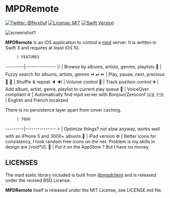 MPDRemote
==============

[![Twitter: @Nyx0uf](https://img.shields.io/badge/contact-@Nyx0uf-blue.svg?style=flat)](https://twitter.com/Nyx0uf) [![License: MIT](https://img.shields.io/badge/license-MIT-blue.svg?style=flat)](https://github.com/Nyx0uf/MPDRemote/blob/master/LICENSE.md) [![Swift Version](https://img.shields.io/badge/Swift-3.0-orange.svg)]()

![screenshot1](https://mpdremote.whine.fr/img/demo-screen-2.gif)

**MPDRemote** is an iOS application to control a [mpd](http://www.musicpd.org/) server. It is written in Swift 3 and requires at least iOS 10.


         | FEATURES
---------|---------------
🗄 | Browse by albums, artists, genres, playlists
🔎 | Fuzzy search for albums, artists, genres
⏪ ⏯ ⏩ | Play, pause, next, previous
🔀 🔁 | Shuffle & repeat
🔈 🔊 | Volume control
📍 | Track position control
➕ | Add album, artist, genre, playlist to current play queue
💬 | VoiceOver compliant
🌐 | Automatically find mpd server with Bonjour/Zeroconf
🇬🇧 🇫🇷 | English and French localized

There is no persistence layer apart from cover caching.

         | TODO
---------|---------------
⚡️ | Optimize things? not slow anyway, works well with an iPhone 5 and 3000+ albums
📱 | iPad version
⚙ | Better icons for consistency, I took random free icons on the net. Problem is my skills in design are (void*)0.
🏁 | Put it on the AppStore ? But I have no money.

LICENSES
-----------------

The mpd static library included is built from [libmpdclient](https://github.com/cmende/libmpdclient) and is released under the revised BSD License.

**MPDRemote** itself is released under the MIT License, see LICENSE.md file.
